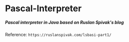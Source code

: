 # Pascal-Interpreter
##### Pascal interpreter in Java based on Ruslan Spivak's blog

Reference: `https://ruslanspivak.com/lsbasi-part1/` 
